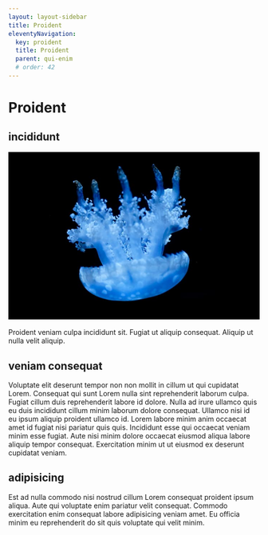 ```yaml
---
layout: layout-sidebar
title: Proident
eleventyNavigation:
  key: proident
  title: Proident
  parent: qui-enim
  # order: 42
---
```







# Proident

## incididunt

<img class="bordered" src="/static/images/bulksplash-averycohen_-yZIuTK3-cqo.jpg" alt="bulksplash-averycohen_-yZIuTK3-cqo.jpg" />

Proident veniam culpa incididunt sit. Fugiat ut aliquip consequat. Aliquip ut nulla velit aliquip.

## veniam consequat

Voluptate elit deserunt tempor non non mollit in cillum ut qui cupidatat Lorem. Consequat qui sunt Lorem nulla sint reprehenderit laborum culpa. Fugiat cillum duis reprehenderit labore id dolore. Nulla ad irure ullamco quis eu duis incididunt cillum minim laborum dolore consequat. Ullamco nisi id eu ipsum aliquip proident ullamco id. Lorem labore minim anim occaecat amet id fugiat nisi pariatur quis quis. Incididunt esse qui occaecat veniam minim esse fugiat. Aute nisi minim dolore occaecat eiusmod aliqua labore aliquip tempor consequat. Exercitation minim ut ut eiusmod ex deserunt cupidatat veniam.

## adipisicing

Est ad nulla commodo nisi nostrud cillum Lorem consequat proident ipsum aliqua. Aute qui voluptate enim pariatur velit consequat. Commodo exercitation enim consequat labore adipisicing veniam amet. Eu officia minim eu reprehenderit do sit quis voluptate qui velit minim.
